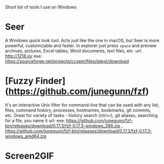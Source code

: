 Short list of tools I use on Windows
# Seer
A Windows quick look tool.
Acts just like the one in macOS, but Seer is more powerful, customizable and faster.
In explorer just press `space` and preview archives, pictures, Excel tables, Word documents, text files, etc.
url: http://1218.io/
exe: https://sourceforge.net/projects/ccseer/files/latest/download
# [Fuzzy Finder] (https://github.com/junegunn/fzf)
It's an interactive Unix filter for command-line that can be used with any list; files, command history, processes, hostnames, bookmarks, git commits, etc.
Great for variety of tasks - history search (ctrl+r), git aliases, searching for a file, you name it
url: 
exe: https://github.com/junegunn/fzf-bin/releases/download/0.17.3/fzf-0.17.3-windows_386.zip , https://github.com/junegunn/fzf-bin/releases/download/0.17.3/fzf-0.17.3-windows_amd64.zip
# Screen2GIF
